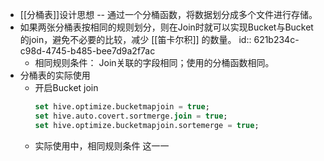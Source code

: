 - [[分桶表]]设计思想 --  通过一个分桶函数，将数据划分成多个文件进行存储。
- 如果两张分桶表按相同的规则划分，则在Join时就可以实现Bucket与Bucket的join，避免不必要的比较，减少 [[笛卡尔积]] 的数量。
  id:: 621b234c-c98d-4745-b485-bee7d9a2f7ac
	- 相同规则条件： Join关联的字段相同；使用的分桶函数相同。
- 分桶表的实际使用
	- 开启Bucket join
	  ```SQL
	  set hive.optimize.bucketmapjoin = true;
	  set hive.auto.covert.sortmerge.join = true;
	  set hive.optimize.bucketmapjoin.sortemerge = true;
	  ```
	- 实际使用中，相同规则条件 这一一